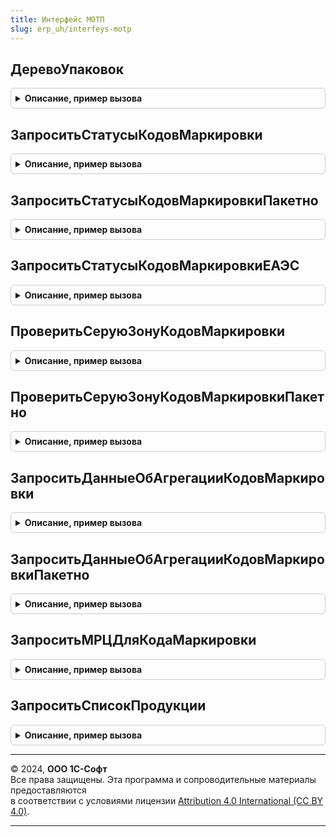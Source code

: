 ```yaml
---
title: Интерфейс МОТП
slug: erp_uh/interfeys-motp
---
```



## ДеревоУпаковок
<details style="margin: 1em 0; padding: 0.5em; border: 1px solid #ccc; border-radius: 6px;">

<summary style="font-weight: bold; cursor: pointer;">Описание, пример вызова</summary>

```bsl

// Построить дерево упаковок на основании данных о кодах маркировки.
//
// Параметры:
// 	Значение - Массив, Строка - Коды маркировки для которых необходимо построить дерево упаковок
// 	Детализация - ПеречислениеСсылка.ДетализацияСтруктурыХраненияИС, Неопределено - Детализация хранения табачной продукции
// 	ПараметрыСканирования - См. ШтрихкодированиеОбщегоНазначенияИС.ПараметрыСканирования
// Возвращаемое значение:
// 	Структура - Описание:
//	 * ТребуетсяОбновлениеКлючаСессии - Булево - Признак необходимости обновления ключа сессии.
//	 * ТекстОшибки                    - Строка - Текст ошибки.
//	 * ДеревоУпаковок                 - ДеревоЗначений, Неопределено - Дерево упаковок, построенное по переданным кодам маркировки.
//	 * GTIN - ТаблицаЗначений - Список GTIN в разрезе МРЦ:
//	  ** GTIN - Строка - GTIN.
//	  ** МРЦ - Число - МРЦ.
//
Функция ДеревоУпаковок(Значение, Детализация = Неопределено, ПараметрыСканирования = Неопределено) Экспорт
```

Пример вызова
```bsl
Результат = ИнтерфейсМОТП.ДеревоУпаковок(Значение, Детализация, ПараметрыСканирования);
```
</details>

## ЗапроситьСтатусыКодовМаркировки
<details style="margin: 1em 0; padding: 0.5em; border: 1px solid #ccc; border-radius: 6px;">

<summary style="font-weight: bold; cursor: pointer;">Описание, пример вызова</summary>

```bsl

// Запрос статусов кодов маркировки (включая владельца).
// В результате успешного выполнения запроса в ответе вернется список кодов маркировки,
// их статус и владелец на момент запроса. Статусы могут принимать следующие значение:
// 	EMITTED - Эмитирован,
// 	APPLIED - Нанесён,
// 	INTRODUCED - Введён в оборот,
// 	WRITTEN_OFF - Выведен из оборота, списан,
// 	WITHDRAWN - Выведен из оборота, продан,
// 	UNDEFINED - Неопределен.
//
// Параметры:
// 	ДанныеДляЗапроса          - Массив из Структура,СтрокаТаблицыЗначений,СтрокаДереваЗначений
// 	                            Структура,СтрокаТаблицыЗначений           - Данные для запроса статусов.
// 	СтатусыКодовМаркировкиКеш - Соответствие, Неопределено                - Кеш статусов кодов маркировки.
// 	Организация               - ОпределяемыйТип.Организация               - Организация.
// 	ЗапрашиватьСтатусыКодовЕАЭС - Булево                                  - флаг использования запроса для проверки в сервисе.
// Возвращаемое значение:
//	Структура - Описание:
//	* ТребуетсяОбновлениеКлючаСессии - Булево - Признак необходимости обновления ключа сессии.
//	* РезультатОтправкиЗапроса - (См. ОбщегоНазначенияИСМП.ОбработатьРезультатОтправкиHTTPЗапросаКакJSON).
//	* СтатусыКодовМаркировки - Соответствие - кодов маркировки и структур:
//		* Статус       - ПеречислениеСсылка.СтатусыКодовМаркировкиМОТП - Статус кода маркировки.
//		* ИННВладельца - Строка                                        - ИНН владельца кода маркировки.
// * ТекстОшибки - Строка - Текст сообщения об ошибке.
Функция ЗапроситьСтатусыКодовМаркировки(ДанныеДляЗапроса, Организация = Неопределено, ЗапрашиватьСтатусыКодовЕАЭС = Ложь) Экспорт
```

Пример вызова
```bsl
Результат = ИнтерфейсМОТП.ЗапроситьСтатусыКодовМаркировки(ДанныеДляЗапроса, Организация, ЗапрашиватьСтатусыКодовЕАЭС);
```
</details>

## ЗапроситьСтатусыКодовМаркировкиПакетно
<details style="margin: 1em 0; padding: 0.5em; border: 1px solid #ccc; border-radius: 6px;">

<summary style="font-weight: bold; cursor: pointer;">Описание, пример вызова</summary>

```bsl

// Выполнить запрос статусов для списка кодов маркировки.
// В результате успешного выполнения запроса в ответе вернется список кодов маркировки,
// их статус и владелец на момент запроса. Статусы могут принимать следующие значение:
// 	EMITTED - Эмитирован,
// 	APPLIED - Нанесён,
// 	INTRODUCED - Введён в оборот,
// 	WRITTEN_OFF - Выведен из оборота, списан,
// 	WITHDRAWN - Выведен из оборота, продан,
// 	UNDEFINED - Неопределен.
//
// Параметры:
// 	МассивИсходныхСтрок       - Массив из Структура,СтрокаТаблицыЗначений - Массив кодов маркировки.
//
// Возвращаемое значение:
//	Структура - Описание:
//	* ТребуетсяОбновлениеКлючаСессии - Булево - Признак необходимости обновления ключа сессии.
//	* РезультатОтправкиЗапроса - (См. ОбщегоНазначенияИСМП.ОбработатьРезультатОтправкиHTTPЗапросаКакJSON).
//	* СтатусыКодовМаркировки - Соответствие - кодов маркировки и структур:
//		* Статус       - ПеречислениеСсылка.СтатусыКодовМаркировкиМОТП - Статус кода маркировки.
//		* ИННВладельца - Строка                                        - ИНН владельца кода маркировки.
// * ТекстОшибки - Строка - Текст сообщения об ошибке.
Функция ЗапроситьСтатусыКодовМаркировкиПакетно(МассивИсходныхСтрок, ПараметрыЗапросаСтатусов) Экспорт
```

Пример вызова
```bsl
Результат = ИнтерфейсМОТП.ЗапроситьСтатусыКодовМаркировкиПакетно(МассивИсходныхСтрок, ПараметрыЗапросаСтатусов) 
```
</details>

## ЗапроситьСтатусыКодовМаркировкиЕАЭС
<details style="margin: 1em 0; padding: 0.5em; border: 1px solid #ccc; border-radius: 6px;">

<summary style="font-weight: bold; cursor: pointer;">Описание, пример вызова</summary>

```bsl

// Выполнить запрос статусов для кодов маркировки из ЕАЭС.
// В результате успешного выполнения запроса в ответе вернется список кодов маркировки,
// их статус и владелец на момент запроса. Статусы могут принимать следующие значение:
// 	cisStatusId:
// 	"00" - не определён;
// 	"1" - в обороте на территории государства-члена ЕАЭС;
// 	"2" - не в обороте на территории государства-члена ЕАЭС
//
// Параметры:
// 	МассивИсходныхСтрок       - Массив из Структура,СтрокаТаблицыЗначений - Массив кодов маркировки.
// 	СтатусыКодовМаркировкиКеш - Соответствие, Неопределено                - Кеш статусов кодов маркировки.
// 	Организация               - ОпределяемыйТип.Организация               - Организация.
// 	ПолеИсточник              - Строка - Поле источник данных.
// 	НастройкиРазбора - (см. РазборКодаМаркировкиИССлужебный.НастройкиРазбораКодаМаркировки).
// Возвращаемое значение:
//	Структура - Описание:
//	* ТребуетсяОбновлениеКлючаСессии - Булево - Признак необходимости обновления ключа сессии.
//	* РезультатОтправкиЗапроса - (См. ОбщегоНазначенияИСМП.ОбработатьРезультатОтправкиHTTPЗапросаКакJSON).
//	* СтатусыКодовМаркировки - Соответствие - кодов маркировки и структур.
// * ТекстОшибки - Строка - Текст сообщения об ошибке.
Функция ЗапроситьСтатусыКодовМаркировкиЕАЭС(СоответствиеИсходныхСтрок, СтатусыКодовМаркировкиКеш = Неопределено, Организация = Неопределено) Экспорт
```

Пример вызова
```bsl
Результат = ИнтерфейсМОТП.ЗапроситьСтатусыКодовМаркировкиЕАЭС(СоответствиеИсходныхСтрок, СтатусыКодовМаркировкиКеш, Организация);
```
</details>

## ПроверитьСеруюЗонуКодовМаркировки
<details style="margin: 1em 0; padding: 0.5em; border: 1px solid #ccc; border-radius: 6px;">

<summary style="font-weight: bold; cursor: pointer;">Описание, пример вызова</summary>

```bsl

// Проверяет коды пачек, блоков и логистических упаковок на принадлежность к серой зоне.
//
// Параметры:
// 	МассивИсходныхСтрок       - Массив из Структура, СтрокаТаблицыЗначений - Массив кодов маркировки.
// 	СтатусыКодовМаркировкиКеш - Соответствие, Неопределено                - Кеш статусов кодов маркировки.
// 	Организация               - ОпределяемыйТип.Организация               - Организация.
// Возвращаемое значение:
//	Структура - Описание:
//	* ТребуетсяОбновлениеКлючаСессии - Булево - Признак необходимости обновления ключа сессии.
//	* РезультатОтправкиЗапроса - (См. ОбщегоНазначенияИСМП.ОбработатьРезультатОтправкиHTTPЗапросаКакJSON).
//	* СостояниеСеройЗоны - Соответствие Из КлючИЗначение:
//		* Ключ - Структура - Исходная строка
//		* Значение - Структура - Состояние серой зоны.
// * ТекстОшибки - Строка - Текст сообщения об ошибке.
Функция ПроверитьСеруюЗонуКодовМаркировки(ДанныеДляЗапроса, Организация = Неопределено) Экспорт
```

Пример вызова
```bsl
Результат = ИнтерфейсМОТП.ПроверитьСеруюЗонуКодовМаркировки(ДанныеДляЗапроса, Организация);
```
</details>

## ПроверитьСеруюЗонуКодовМаркировкиПакетно
<details style="margin: 1em 0; padding: 0.5em; border: 1px solid #ccc; border-radius: 6px;">

<summary style="font-weight: bold; cursor: pointer;">Описание, пример вызова</summary>

```bsl

// Проверяет коды пачек, блоков и логистических упаковок на принадлежность к серой зоне.
//
// Параметры:
// 	МассивИсходныхСтрок       - Массив из Структура, СтрокаТаблицыЗначений - Массив кодов маркировки.
// 	СтатусыКодовМаркировкиКеш - Соответствие, Неопределено                - Кеш статусов кодов маркировки.
// 	Организация               - ОпределяемыйТип.Организация               - Организация.
// Возвращаемое значение:
//	Структура - Описание:
//	* ТребуетсяОбновлениеКлючаСессии - Булево - Признак необходимости обновления ключа сессии.
//	* РезультатОтправкиЗапроса - (См. ОбщегоНазначенияИСМП.ОбработатьРезультатОтправкиHTTPЗапросаКакJSON).
//	* СостояниеСеройЗоны - Соответствие Из КлючИЗначение:
//		* Ключ - Структура - Исходная строка
//		* Значение - Структура - Состояние серой зоны.
// * ТекстОшибки - Строка - Текст сообщения об ошибке.
Функция ПроверитьСеруюЗонуКодовМаркировкиПакетно(МассивИсходныхСтрок, СостояниеСеройЗоныКеш = Неопределено, Организация = Неопределено) Экспорт
```

Пример вызова
```bsl
Результат = ИнтерфейсМОТП.ПроверитьСеруюЗонуКодовМаркировкиПакетно(МассивИсходныхСтрок, СостояниеСеройЗоныКеш, Организация);
```
</details>

## ЗапроситьДанныеОбАгрегацииКодовМаркировки
<details style="margin: 1em 0; padding: 0.5em; border: 1px solid #ccc; border-radius: 6px;">

<summary style="font-weight: bold; cursor: pointer;">Описание, пример вызова</summary>

```bsl

// Выполнить запрос данных об агрегации кодов маркировки в ИС МОТП.
// В результате успешного выполнения запроса в ответе вернется информация о составе кода агрегата.
// В запросе следует указывать только один код маркировки.
//
// Параметры:
// 	СтрокаКодаМаркировки - Структура, СтрокаТаблицыЗначений - Строка кода маркировки.
// Возвращаемое значение:
//	 Структура - Вложенные коды упаковок:
//		* ТребуетсяОбновлениеКлючаСессии - Булево - Признак необходимости обновления ключа сессии.
//		* РезультатОтправкиЗапроса - (См. ОбщегоНазначенияИСМП.ОбработатьРезультатОтправкиHTTPЗапросаКакJSON).
//		* ТекстОшибки - Строка - Текст ошибки
//		* ДанныеОбАгрегации - Массив из Структура:
//			* КодМаркировки - Строка                                        - Код маркировки.
//			* Статус        - ПеречислениеСсылка.СтатусыКодовМаркировкиМОТП - Статус кода маркировки.
//			* ИНН           - Строка                                        - ИНН владельца кода маркировки.
Функция ЗапроситьДанныеОбАгрегацииКодовМаркировки(СтрокаКодаМаркировки, Организация = Неопределено) Экспорт
```

Пример вызова
```bsl
Результат = ИнтерфейсМОТП.ЗапроситьДанныеОбАгрегацииКодовМаркировки(СтрокаКодаМаркировки, Организация);
```
</details>

## ЗапроситьДанныеОбАгрегацииКодовМаркировкиПакетно
<details style="margin: 1em 0; padding: 0.5em; border: 1px solid #ccc; border-radius: 6px;">

<summary style="font-weight: bold; cursor: pointer;">Описание, пример вызова</summary>

```bsl

// Выполнить запрос данных об агрегации кодов маркировки в ИС МОТП.
// В результате успешного выполнения запроса в ответе вернется информация о составе кода агрегата.
// В запросе следует указывать только один код маркировки.
//
// Параметры:
// 	СтрокаКодаМаркировки - Структура - Строка кода маркировки.
// Возвращаемое значение:
//	 Структура - Вложенные коды упаковок:
//		* ТребуетсяОбновлениеКлючаСессии - Булево - Признак необходимости обновления ключа сессии.
//		* РезультатОтправкиЗапроса - (См. ОбщегоНазначенияИСМП.ОбработатьРезультатОтправкиHTTPЗапросаКакJSON).
//		* ТекстОшибки - Строка - Текст ошибки
//		* ДанныеОбАгрегации - Массив из Структура:
//			* КодМаркировки - Строка                                        - Код маркировки.
//			* Статус        - ПеречислениеСсылка.СтатусыКодовМаркировкиМОТП - Статус кода маркировки.
//			* ИНН           - Строка                                        - ИНН владельца кода маркировки.
Функция ЗапроситьДанныеОбАгрегацииКодовМаркировкиПакетно(ПакетКодовМаркировки, Организация = Неопределено) Экспорт
```

Пример вызова
```bsl
Результат = ИнтерфейсМОТП.ЗапроситьДанныеОбАгрегацииКодовМаркировкиПакетно(ПакетКодовМаркировки, Организация);
```
</details>

## ЗапроситьМРЦДляКодаМаркировки
<details style="margin: 1em 0; padding: 0.5em; border: 1px solid #ccc; border-radius: 6px;">

<summary style="font-weight: bold; cursor: pointer;">Описание, пример вызова</summary>

```bsl

// В результате успешного выполнения запроса в ответе вернется информация о максимальной
// розничной цене табачной продукции, если она установлена.
//
// Параметры:
// 	ДанныеДляЗапроса - Массив из Структура,СтрокаТаблицыЗначений,СтрокаДереваЗначений,
// 	Структура,СтрокаТаблицыЗначений,СтрокаДереваЗначений - Коллекция или элемент коллекции.
// Возвращаемое значение:
//	Структура - Описание:
//	* ТребуетсяОбновлениеКлючаСессии - Булево - Признак необходимости обновления ключа сессии.
//	* РезультатОтправкиЗапроса - (См. ОбщегоНазначенияИСМП.ОбработатьРезультатОтправкиHTTPЗапросаКакJSON).
//	* ДанныеПродукции - Соответствие - где:
//   * Ключ - Структура,СтрокаТаблицыЗначений,СтрокаДереваЗначений - Переданное значение в параметре ДанныеДляЗапроса,
//   * Значение - Структура - данные о статусе и МРЦ:
//		** Статус - ПеречислениеСсылка.СтатусыКодовМаркировкиМОТП - Статус кода.
//		** МРЦ  - Число  - МРЦ для кода маркировки. Если указано -1, то МРЦ не ограничено.
//		** Наименование - Строка - Наименование продукции.
// * ТекстОшибки - Строка - Текст сообщения об ошибке.
Функция ЗапроситьМРЦДляКодаМаркировки(ДанныеДляЗапроса) Экспорт
```

Пример вызова
```bsl
Результат = ИнтерфейсМОТП.ЗапроситьМРЦДляКодаМаркировки(ДанныеДляЗапроса) 
```
</details>

## ЗапроситьСписокПродукции
<details style="margin: 1em 0; padding: 0.5em; border: 1px solid #ccc; border-radius: 6px;">

<summary style="font-weight: bold; cursor: pointer;">Описание, пример вызова</summary>

```bsl

// Выполнить запрос списка продукции.
// В результате успешного выполнения запроса в ответе вернется список продукции,
// содержащие id - идентификатор продукта, gtin - международный товарный идентификатор и producerINN - ИНН производителя.
//
// Возвращаемое значение:
//	Структура - Структура со свойствами:
//	* ТребуетсяОбновлениеКлючаСессии - Булево          - Необходимость обновления ключа сессии.
//	* РезультатОтправкиЗапроса       - (См. ОбщегоНазначенияИСМП.ОбработатьРезультатОтправкиHTTPЗапросаКакJSON).
//	* ПродукцияОрганизации           - ТаблицаЗначений - Список продукции организации:
//		** GTIN                - Строка - GTIN товара.
//		** ИННПроизводителя    - Строка - ИНН производителя.
//		** ТипУпаковки         - Строка - Тип упаковки товара.
//		** КоличествоВложенных - Число  - Количество вложенных единиц.
//  * ТекстОшибки                    - Строка          - Текст сообщения об ошибке.
Функция ЗапроситьСписокПродукции(НомерСтраницы = 0) Экспорт
```

Пример вызова
```bsl
Результат = ИнтерфейсМОТП.ЗапроситьСписокПродукции(НомерСтраницы);
```
</details>

---

© 2024, **ООО 1С-Софт**  
Все права защищены. Эта программа и сопроводительные материалы предоставляются  
в соответствии с условиями лицензии [Attribution 4.0 International (CC BY 4.0)](https://creativecommons.org/licenses/by/4.0/legalcode).

---
